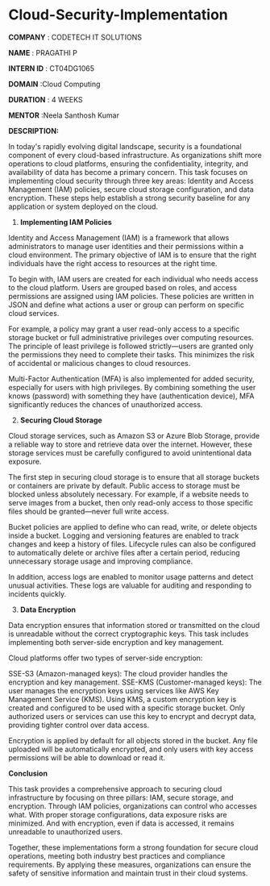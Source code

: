 # Cloud-Security-Implementation

**COMPANY** : CODETECH IT SOLUTIONS

**NAME** : PRAGATHI P

**INTERN ID** : CT04DG1065

**DOMAIN** :Cloud Computing

**DURATION** : 4 WEEKS

**MENTOR** :Neela Santhosh Kumar

**DESCRIPTION:**

In today's rapidly evolving digital landscape, security is a foundational component of every cloud-based infrastructure. As organizations shift more operations to cloud platforms, ensuring the confidentiality, integrity, and availability of data has become a primary concern. This task focuses on implementing cloud security through three key areas: Identity and Access Management (IAM) policies, secure cloud storage configuration, and data encryption. These steps help establish a strong security baseline for any application or system deployed on the cloud.

1. **Implementing IAM Policies**

Identity and Access Management (IAM) is a framework that allows administrators to manage user identities and their permissions within a cloud environment. The primary objective of IAM is to ensure that the right individuals have the right access to resources at the right time.

To begin with, IAM users are created for each individual who needs access to the cloud platform. Users are grouped based on roles, and access permissions are assigned using IAM policies. These policies are written in JSON and define what actions a user or group can perform on specific cloud services.

For example, a policy may grant a user read-only access to a specific storage bucket or full administrative privileges over computing resources. The principle of least privilege is followed strictly—users are granted only the permissions they need to complete their tasks. This minimizes the risk of accidental or malicious changes to cloud resources.

Multi-Factor Authentication (MFA) is also implemented for added security, especially for users with high privileges. By combining something the user knows (password) with something they have (authentication device), MFA significantly reduces the chances of unauthorized access.

2. **Securing Cloud Storage**
   
Cloud storage services, such as Amazon S3 or Azure Blob Storage, provide a reliable way to store and retrieve data over the internet. However, these storage services must be carefully configured to avoid unintentional data exposure.

The first step in securing cloud storage is to ensure that all storage buckets or containers are private by default. Public access to storage must be blocked unless absolutely necessary. For example, if a website needs to serve images from a bucket, then only read-only access to those specific files should be granted—never full write access.

Bucket policies are applied to define who can read, write, or delete objects inside a bucket. Logging and versioning features are enabled to track changes and keep a history of files. Lifecycle rules can also be configured to automatically delete or archive files after a certain period, reducing unnecessary storage usage and improving compliance.

In addition, access logs are enabled to monitor usage patterns and detect unusual activities. These logs are valuable for auditing and responding to incidents quickly.

3. **Data Encryption**

Data encryption ensures that information stored or transmitted on the cloud is unreadable without the correct cryptographic keys. This task includes implementing both server-side encryption and key management.

Cloud platforms offer two types of server-side encryption:

SSE-S3 (Amazon-managed keys): The cloud provider handles the encryption and key management.
SSE-KMS (Customer-managed keys): The user manages the encryption keys using services like AWS Key Management Service (KMS).
Using KMS, a custom encryption key is created and configured to be used with a specific storage bucket. Only authorized users or services can use this key to encrypt and decrypt data, providing tighter control over data access.

Encryption is applied by default for all objects stored in the bucket. Any file uploaded will be automatically encrypted, and only users with key access permissions will be able to download or read it.

**Conclusion**

This task provides a comprehensive approach to securing cloud infrastructure by focusing on three pillars: IAM, secure storage, and encryption. Through IAM policies, organizations can control who accesses what. With proper storage configurations, data exposure risks are minimized. And with encryption, even if data is accessed, it remains unreadable to unauthorized users.

Together, these implementations form a strong foundation for secure cloud operations, meeting both industry best practices and compliance requirements. By applying these measures, organizations can ensure the safety of sensitive information and maintain trust in their cloud systems.

